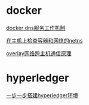 # docker

[docker dns服务工作机制](./docker_dns_server_mechnism.md)

[在主机上检查容器和网络的netns](./check_container_netns_on_host.md)

[overlay网络跨主机通信原理](./overlay_network_implementation.md)

# hyperledger

[一步一步搭建hyperledger环境](./build_fabric_network_step_by_step.md)


